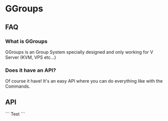 # GGroups

<h2>FAQ</h2>
<h3>What is GGroups</h3>
GGroups is an Group System specially designed and only working for V Server (KVM, VPS etc...)
<h3>Does it have an API?</h3>
Of course it have! It's an easy API where you can do everything like with the Commands.
<h2>API</h2>
```
Test
```
